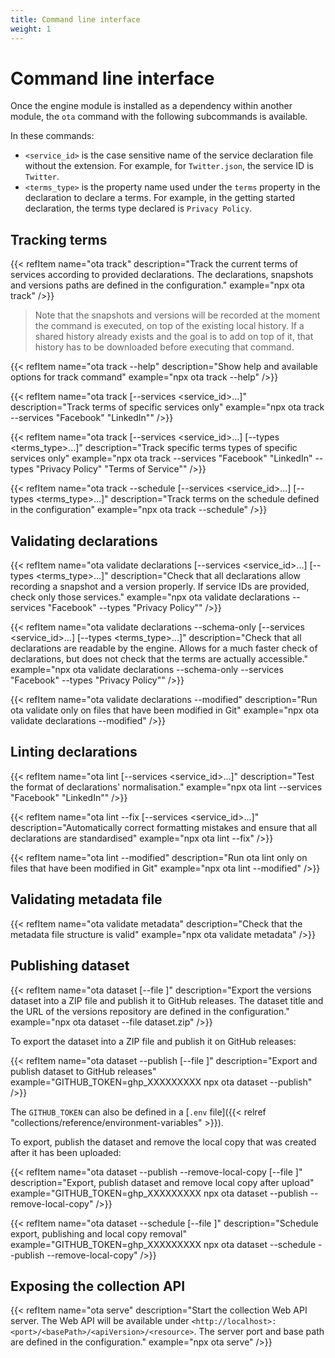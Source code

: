 ```yaml
---
title: Command line interface
weight: 1
---
```


# Command line interface

Once the engine module is installed as a dependency within another module, the `ota` command with the following subcommands is available.

In these commands:

- `<service_id>` is the case sensitive name of the service declaration file without the extension. For example, for `Twitter.json`, the service ID is `Twitter`.
- `<terms_type>` is the property name used under the `terms` property in the declaration to declare a terms. For example, in the getting started declaration, the terms type declared is `Privacy Policy`.

## Tracking terms

{{< refItem name="ota track" description="Track the current terms of services according to provided declarations. The declarations, snapshots and versions paths are defined in the configuration." example="npx ota track" />}}

> Note that the snapshots and versions will be recorded at the moment the command is executed, on top of the existing local history. If a shared history already exists and the goal is to add on top of it, that history has to be downloaded before executing that command.

{{< refItem name="ota track --help" description="Show help and available options for track command" example="npx ota track --help" />}}

{{< refItem name="ota track [--services <service_id>...]" description="Track terms of specific services only" example="npx ota track --services \"Facebook\" \"LinkedIn\"" />}}

{{< refItem name="ota track [--services <service_id>...] [--types <terms_type>...]" description="Track specific terms types of specific services only" example="npx ota track --services \"Facebook\" \"LinkedIn\" --types \"Privacy Policy\" \"Terms of Service\"" />}}

{{< refItem name="ota track --schedule [--services <service_id>...] [--types <terms_type>...]" description="Track terms on the schedule defined in the configuration" example="npx ota track --schedule" />}}

## Validating declarations

{{< refItem name="ota validate declarations [--services <service_id>...] [--types <terms_type>...]" description="Check that all declarations allow recording a snapshot and a version properly. If service IDs are provided, check only those services." example="npx ota validate declarations --services \"Facebook\" --types \"Privacy Policy\"" />}}

{{< refItem name="ota validate declarations --schema-only [--services <service_id>...] [--types <terms_type>...]" description="Check that all declarations are readable by the engine. Allows for a much faster check of declarations, but does not check that the terms are actually accessible." example="npx ota validate declarations --schema-only --services \"Facebook\" --types \"Privacy Policy\"" />}}

{{< refItem name="ota validate declarations --modified" description="Run ota validate only on files that have been modified in Git" example="npx ota validate declarations --modified" />}}

## Linting declarations

{{< refItem name="ota lint [--services <service_id>...]" description="Test the format of declarations' normalisation." example="npx ota lint --services \"Facebook\" \"LinkedIn\"" />}}

{{< refItem name="ota lint --fix [--services <service_id>...]" description="Automatically correct formatting mistakes and ensure that all declarations are standardised" example="npx ota lint --fix" />}}

{{< refItem name="ota lint --modified" description="Run ota lint only on files that have been modified in Git" example="npx ota lint --modified" />}}

## Validating metadata file

{{< refItem name="ota validate metadata" description="Check that the metadata file structure is valid" example="npx ota validate metadata" />}}

## Publishing dataset

{{< refItem name="ota dataset [--file <filename>]" description="Export the versions dataset into a ZIP file and publish it to GitHub releases. The dataset title and the URL of the versions repository are defined in the configuration." example="npx ota dataset --file dataset.zip" />}}

To export the dataset into a ZIP file and publish it on GitHub releases:

{{< refItem name="ota dataset --publish [--file <filename>]" description="Export and publish dataset to GitHub releases" example="GITHUB_TOKEN=ghp_XXXXXXXXX npx ota dataset --publish" />}}

The `GITHUB_TOKEN` can also be defined in a [`.env` file]({{< relref "collections/reference/environment-variables" >}}).

To export, publish the dataset and remove the local copy that was created after it has been uploaded:

{{< refItem name="ota dataset --publish --remove-local-copy [--file <filename>]" description="Export, publish dataset and remove local copy after upload" example="GITHUB_TOKEN=ghp_XXXXXXXXX npx ota dataset --publish --remove-local-copy" />}}

{{< refItem name="ota dataset --schedule [--file <filename>]" description="Schedule export, publishing and local copy removal" example="GITHUB_TOKEN=ghp_XXXXXXXXX npx ota dataset --schedule --publish --remove-local-copy" />}}

## Exposing the collection API

{{< refItem name="ota serve" description="Start the collection Web API server. The Web API will be available under `<http://localhost>:<port>/<basePath>/<apiVersion>/<resource>`. The server port and base path are defined in the configuration." example="npx ota serve" />}}
